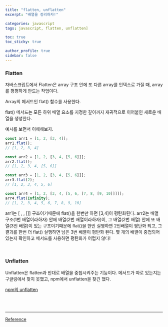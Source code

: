 ```yaml
---
title: "flatten, unflatten"
excerpt: "배열을 정리하자!"

categories: javascript
tags: javascript, flatten, unflatten]

toc: true
toc_sticky: true

author_profile: true
sidebar: false
---
```


### Flatten

자바스크립트에서 Flatten은 array 구조 안에 또 다른 array를 인덱스로 가질 때, array를 평평하게 만드는 작업이다.

Array의 메서드인 flat() 함수를 사용한다.

flat() 메서드는 모든 하위 배열 요소를 지정한 깊이까지 재귀적으로 이어붙인 새로운 배열을 생성한다.

예시를 보면서 이해해보자.

```jsx
const arr1 = [1, 2, [3, 4]];
arr1.flat();
// [1, 2, 3, 4]

const arr2 = [1, 2, [3, 4, [5, 6]]];
arr2.flat();
// [1, 2, 3, 4, [5, 6]]

const arr3 = [1, 2, [3, 4, [5, 6]]];
arr3.flat(2);
// [1, 2, 3, 4, 5, 6]

const arr4 = [1, 2, [3, 4, [5, 6, [7, 8, [9, 10]]]]];
arr4.flat(Infinity);
// [1, 2, 3, 4, 5, 6, 7, 8, 9, 10]
```

arr1는 \[ , , \[]] 구조이기때문에 flat()을 한번만 하면 \[3,4]이 평탄화된다.
arr2는 배열 구조(1번 배열이라하자) 안에 배열(2번 배열이라하자)이, 그 배열(2번 배열) 안에 또 배열(3번 배열)이 있는 구조이기때문에 flat()을 한번 실행하면 2번배열이 평탄화 되고, 그 결과를 한번 더 flat() 실행하면 남은 3번 배열이 평탄화 된다. 몇 개의 배열이 중첩되어있는지 확인하고 메서드를 사용하면 평탄화가 어렵지 않다!

<br>

### Unflatten

Unflatten은 flatten과 반대로 배열을 중첩시켜주는 기능이다. 메서드가 따로 있는지는 구글링에서 찾지 못했고, npm에서 unflatten을 찾긴 했다.

[npm의 unflatten](https://www.npmjs.com/package/unflatten)

<br><br>

---

[Reference](https://developer.mozilla.org/ko/docs/Web/JavaScript/Reference/Global_Objects/Array/flat)
